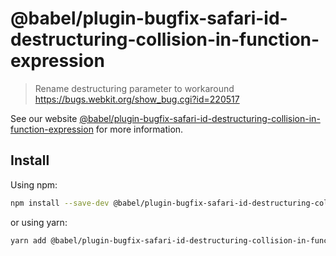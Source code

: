 # @babel/plugin-bugfix-safari-id-destructuring-collision-in-function-expression

> Rename destructuring parameter to workaround https://bugs.webkit.org/show_bug.cgi?id=220517

See our
website [@babel/plugin-bugfix-safari-id-destructuring-collision-in-function-expression](https://babeljs.io/docs/en/babel-plugin-bugfix-safari-id-destructuring-collision-in-function-expression)
for more information.

## Install

Using npm:

```sh
npm install --save-dev @babel/plugin-bugfix-safari-id-destructuring-collision-in-function-expression
```

or using yarn:

```sh
yarn add @babel/plugin-bugfix-safari-id-destructuring-collision-in-function-expression --dev
```
